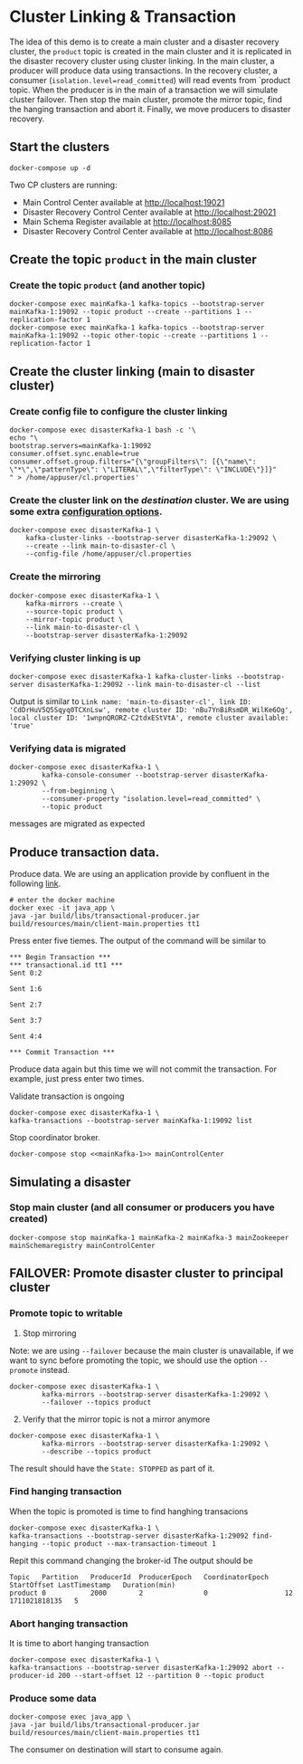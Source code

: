 # Cluster Linking & Transaction

The idea of this demo is to create a main cluster and a disaster recovery cluster, the `product` topic is created in the main cluster and it is replicated in the disaster recovery cluster using cluster linking. In the main cluster, a producer will produce data using transactions. In the recovery cluster, a consumer (`isolation.level=read_committed`) will read events from `product topic. When the producer is in the main of a transaction we will simulate cluster failover. Then stop the main cluster, promote the mirror topic, find the hanging transaction and abort it. Finally, we move producers to disaster recovery.

## Start the clusters

```shell
docker-compose up -d
```

Two CP clusters are running:

* Main Control Center available at [http://localhost:19021](http://localhost:19021/)
* Disaster Recovery Control Center available at [http://localhost:29021](http://localhost:29021/)
* Main Schema Register available at [http://localhost:8085](http://localhost:8085/)
* Disaster Recovery Control Center available at [http://localhost:8086](http://localhost:8086/)

## Create the topic `product`  in the main cluster

### Create the topic `product` (and another topic)

```shell
docker-compose exec mainKafka-1 kafka-topics --bootstrap-server mainKafka-1:19092 --topic product --create --partitions 1 --replication-factor 1
docker-compose exec mainKafka-1 kafka-topics --bootstrap-server mainKafka-1:19092 --topic other-topic --create --partitions 1 --replication-factor 1
```

## Create the cluster linking (main to disaster cluster)

### Create config file to configure the cluster linking

```shell
docker-compose exec disasterKafka-1 bash -c '\
echo "\
bootstrap.servers=mainKafka-1:19092
consumer.offset.sync.enable=true 
consumer.offset.group.filters="{\"groupFilters\": [{\"name\": \"*\",\"patternType\": \"LITERAL\",\"filterType\": \"INCLUDE\"}]}"
" > /home/appuser/cl.properties'
```

### Create the cluster link on the *destination* cluster. We are using some extra [configuration options](https://docs.confluent.io/platform/current/multi-dc-deployments/cluster-linking/configs.html#configuration-options).

```shell
docker-compose exec disasterKafka-1 \
    kafka-cluster-links --bootstrap-server disasterKafka-1:29092 \
    --create --link main-to-disaster-cl \
    --config-file /home/appuser/cl.properties
```

### Create the mirroring

```shell
docker-compose exec disasterKafka-1 \
    kafka-mirrors --create \
    --source-topic product \
    --mirror-topic product \
    --link main-to-disaster-cl \
    --bootstrap-server disasterKafka-1:29092
```

### Verifying cluster linking is up

```shell
docker-compose exec disasterKafka-1 kafka-cluster-links --bootstrap-server disasterKafka-1:29092 --link main-to-disaster-cl --list
````

Output is similar to `Link name: 'main-to-disaster-cl', link ID: 'CdDrHuV5Q5Sqyq0TCXnLsw', remote cluster ID: 'nBu7YnBiRsmDR_WilKe6Og', local cluster ID: '1wnpnQRORZ-C2tdxEStVtA', remote cluster available: 'true'`

### Verifying data is migrated

```shell
docker-compose exec disasterKafka-1 \
        kafka-console-consumer --bootstrap-server disasterKafka-1:29092 \
        --from-beginning \
        --consumer-property "isolation.level=read_committed" \
        --topic product
```

messages are migrated as expected

## Produce transaction data.

Produce data. We are using an application provide by confluent in the following [link](https://developer.confluent.io/courses/architecture/transactions-hands-on/).

```shell
# enter the docker machine
docker exec -it java_app \
java -jar build/libs/transactional-producer.jar build/resources/main/client-main.properties tt1
```

Press enter five tiemes. The output of the command will be similar to

```
*** Begin Transaction ***
*** transactional.id tt1 ***
Sent 0:2

Sent 1:6

Sent 2:7

Sent 3:7

Sent 4:4

*** Commit Transaction ***
```

Produce data again but this time we will not commit the transaction. For example, just press enter two times.

Validate transaction is ongoing

```shell
docker-compose exec disasterKafka-1 \
kafka-transactions --bootstrap-server mainKafka-1:19092 list
```

Stop coordinator broker.

```shell
docker-compose stop <<mainKafka-1>> mainControlCenter
```

## Simulating a disaster

### Stop main cluster (and all consumer or producers you have created)

```shell
docker-compose stop mainKafka-1 mainKafka-2 mainKafka-3 mainZookeeper mainSchemaregistry mainControlCenter
```

## FAILOVER: Promote disaster cluster to principal cluster

### Promote topic to writable

1. Stop mirroring

Note: we are using `--failover` because the main cluster is unavailable, if we want to sync before promoting the topic, we should use the option `--promote` instead.

```shell
docker-compose exec disasterKafka-1 \
        kafka-mirrors --bootstrap-server disasterKafka-1:29092 \
        --failover --topics product
```

2. Verify that the mirror topic is not a mirror anymore

```shell
docker-compose exec disasterKafka-1 \
        kafka-mirrors --bootstrap-server disasterKafka-1:29092 \
        --describe --topics product
```

The result should have the `State: STOPPED` as part of it.

### Find hanging transaction

When the topic is promoted is time to find hanghing transacions

```shell
docker-compose exec disasterKafka-1 \
kafka-transactions --bootstrap-server disasterKafka-1:29092 find-hanging --topic product --max-transaction-timeout 1
```

Repit this command changing the broker-id
The output should be

```shell
Topic  	Partition	ProducerId	ProducerEpoch	CoordinatorEpoch	StartOffset	LastTimestamp	Duration(min)	
product	0        	2000      	2            	0               	12         	1711021818135	5
```

### Abort hanging transaction

It is time to abort hanging transaction

```shell
docker-compose exec disasterKafka-1 \
kafka-transactions --bootstrap-server disasterKafka-1:29092 abort --producer-id 200 --start-offset 12 --partition 0 --topic product
```


### Produce some data

```shell
docker-compose exec java_app \
java -jar build/libs/transactional-producer.jar build/resources/main/client-main.properties tt1
```

The consumer on destination will start to consume again.

